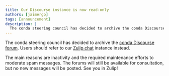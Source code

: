 ```yaml
---
title: Our Discourse instance is now read-only
authors: [jaimergp]
tags: [announcement]
description: |
  The conda steering council has decided to archive the conda Discourse forum.
---
```


The conda steering council has decided to archive the [conda Discourse forum](https://conda.discourse.group/). Users should refer to our [Zulip chat](https://conda.zulipchat.com) instance instead.

<!-- truncate -->

The main reasons are inactivity and the required maintenance efforts to moderate spam messages.
The forums will still be available for consultation, but no new messages will be posted. See you in Zulip!
